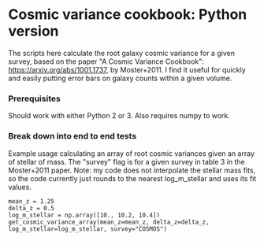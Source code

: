 # Cosmic variance cookbook: Python version

The scripts here calculate the root galaxy cosmic variance for a given survey, based on the paper "A Cosmic Variance Cookbook": https://arxiv.org/abs/1001.1737, by Moster+2011. I find it useful for quickly and easily putting error bars on galaxy counts within a given volume.

### Prerequisites

Should work with either Python 2 or 3. Also requires numpy to work.

### Break down into end to end tests

Example usage calculating an array of root cosmic variances given an array of stellar of mass. The "survey" flag is for a given survey in table 3 in the Moster+2011 paper. Note: my code does not interpolate the stellar mass fits, so the code currently just rounds to the nearest log_m_stellar and uses its fit values.

```
mean_z = 1.25
delta_z = 0.5
log_m_stellar = np.array([10., 10.2, 10.4])
get_cosmic_variance_array(mean_z=mean_z, delta_z=delta_z, log_m_stellar=log_m_stellar, survey="COSMOS")
```

